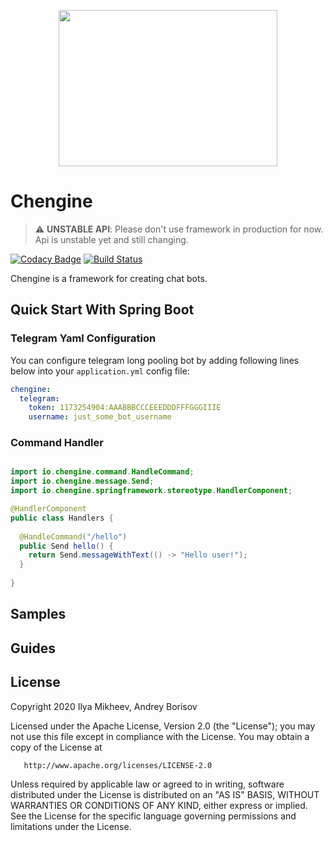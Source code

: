 
<p align="center">
  <img width="350" height="250" src="https://i.ibb.co/tCD7fP6/1-2x.png">
</p>

# Chengine

> :warning: **UNSTABLE API**: Please don't use framework in production for now. Api is unstable yet and still changing.

[![Codacy Badge](https://api.codacy.com/project/badge/Grade/0e8c3aafba254c5d84f151d5f85c6e1a)](https://app.codacy.com/gh/mikheevshow/chengine?utm_source=github.com&utm_medium=referral&utm_content=mikheevshow/chengine&utm_campaign=Badge_Grade)
[![Build Status](https://travis-ci.org/mikheevshow/chengine.svg?branch=develop)](https://travis-ci.org/mikheevshow/chengine)

Chengine is a framework for creating chat bots.

## Quick Start With Spring Boot

### Telegram Yaml Configuration

You can configure telegram long pooling bot by adding following lines below into your `application.yml` config file:

```yaml
chengine:
  telegram:
    token: 1173254904:AAABBBCCCEEEDDDFFFGGGIIIE
    username: just_some_bot_username
```

### Command Handler

``` java

import io.chengine.command.HandleCommand;
import io.chengine.message.Send;
import io.chengine.springframework.stereotype.HandlerComponent;

@HandlerComponent
public class Handlers {
  
  @HandleCommand("/hello")
  public Send hello() {
    return Send.messageWithText(() -> "Hello user!");
  }
  
}

```

## Samples

## Guides

## License

   Copyright 2020 Ilya Mikheev, Andrey Borisov

   Licensed under the Apache License, Version 2.0 (the "License");
   you may not use this file except in compliance with the License.
   You may obtain a copy of the License at

       http://www.apache.org/licenses/LICENSE-2.0

   Unless required by applicable law or agreed to in writing, software
   distributed under the License is distributed on an "AS IS" BASIS,
   WITHOUT WARRANTIES OR CONDITIONS OF ANY KIND, either express or implied.
   See the License for the specific language governing permissions and
   limitations under the License.

